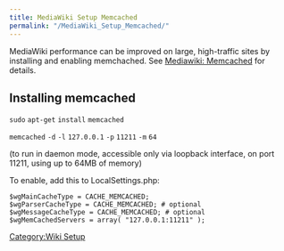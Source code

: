 ```yaml
---
title: MediaWiki Setup Memcached
permalink: "/MediaWiki_Setup_Memcached/"
---
```


MediaWiki performance can be improved on large, high-traffic sites by installing and enabling memchached. See [Mediawiki: Memcached](http://www.mediawiki.org/wiki/Memcached) for details.

Installing memcached
--------------------

`sudo` `apt-get` `install` `memcached`

`memcached` `-d` `-l` `127.0.0.1` `-p` `11211` `-m` `64`

(to run in daemon mode, accessible only via loopback interface, on port 11211, using up to 64MB of memory)

To enable, add this to LocalSettings.php:

    $wgMainCacheType = CACHE_MEMCACHED;
    $wgParserCacheType = CACHE_MEMCACHED; # optional
    $wgMessageCacheType = CACHE_MEMCACHED; # optional
    $wgMemCachedServers = array( "127.0.0.1:11211" );

[Category:Wiki Setup](/Category:Wiki_Setup "wikilink")
